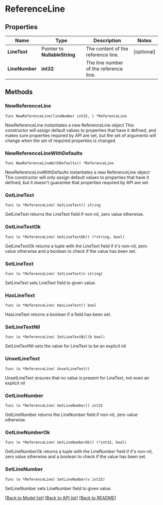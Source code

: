 # ReferenceLine

## Properties

Name | Type | Description | Notes
------------ | ------------- | ------------- | -------------
**LineText** | Pointer to **NullableString** | The content of the reference line. | [optional] 
**LineNumber** | **int32** | The line number of the reference line. | 

## Methods

### NewReferenceLine

`func NewReferenceLine(lineNumber int32, ) *ReferenceLine`

NewReferenceLine instantiates a new ReferenceLine object
This constructor will assign default values to properties that have it defined,
and makes sure properties required by API are set, but the set of arguments
will change when the set of required properties is changed

### NewReferenceLineWithDefaults

`func NewReferenceLineWithDefaults() *ReferenceLine`

NewReferenceLineWithDefaults instantiates a new ReferenceLine object
This constructor will only assign default values to properties that have it defined,
but it doesn't guarantee that properties required by API are set

### GetLineText

`func (o *ReferenceLine) GetLineText() string`

GetLineText returns the LineText field if non-nil, zero value otherwise.

### GetLineTextOk

`func (o *ReferenceLine) GetLineTextOk() (*string, bool)`

GetLineTextOk returns a tuple with the LineText field if it's non-nil, zero value otherwise
and a boolean to check if the value has been set.

### SetLineText

`func (o *ReferenceLine) SetLineText(v string)`

SetLineText sets LineText field to given value.

### HasLineText

`func (o *ReferenceLine) HasLineText() bool`

HasLineText returns a boolean if a field has been set.

### SetLineTextNil

`func (o *ReferenceLine) SetLineTextNil(b bool)`

 SetLineTextNil sets the value for LineText to be an explicit nil

### UnsetLineText
`func (o *ReferenceLine) UnsetLineText()`

UnsetLineText ensures that no value is present for LineText, not even an explicit nil
### GetLineNumber

`func (o *ReferenceLine) GetLineNumber() int32`

GetLineNumber returns the LineNumber field if non-nil, zero value otherwise.

### GetLineNumberOk

`func (o *ReferenceLine) GetLineNumberOk() (*int32, bool)`

GetLineNumberOk returns a tuple with the LineNumber field if it's non-nil, zero value otherwise
and a boolean to check if the value has been set.

### SetLineNumber

`func (o *ReferenceLine) SetLineNumber(v int32)`

SetLineNumber sets LineNumber field to given value.



[[Back to Model list]](../README.md#documentation-for-models) [[Back to API list]](../README.md#documentation-for-api-endpoints) [[Back to README]](../README.md)


